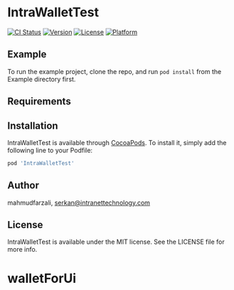 # IntraWalletTest

[![CI Status](https://img.shields.io/travis/mahmudfarzali/IntraWalletTest.svg?style=flat)](https://travis-ci.org/mahmudfarzali/IntraWalletTest)
[![Version](https://img.shields.io/cocoapods/v/IntraWalletTest.svg?style=flat)](https://cocoapods.org/pods/IntraWalletTest)
[![License](https://img.shields.io/cocoapods/l/IntraWalletTest.svg?style=flat)](https://cocoapods.org/pods/IntraWalletTest)
[![Platform](https://img.shields.io/cocoapods/p/IntraWalletTest.svg?style=flat)](https://cocoapods.org/pods/IntraWalletTest)

## Example

To run the example project, clone the repo, and run `pod install` from the Example directory first.

## Requirements

## Installation

IntraWalletTest is available through [CocoaPods](https://cocoapods.org). To install
it, simply add the following line to your Podfile:

```ruby
pod 'IntraWalletTest'
```

## Author

mahmudfarzali, serkan@intranettechnology.com

## License

IntraWalletTest is available under the MIT license. See the LICENSE file for more info.
# walletForUi
